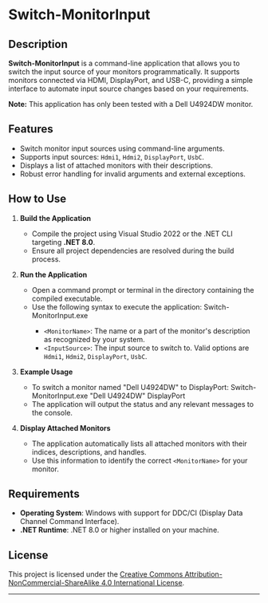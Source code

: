 # Switch-MonitorInput

## Description

**Switch-MonitorInput** is a command-line application that allows you to switch the input source of your monitors programmatically. It supports monitors connected via HDMI, DisplayPort, and USB-C, providing a simple interface to automate input source changes based on your requirements.

**Note:** This application has only been tested with a Dell U4924DW monitor.

## Features

- Switch monitor input sources using command-line arguments.
- Supports input sources: `Hdmi1`, `Hdmi2`, `DisplayPort`, `UsbC`.
- Displays a list of attached monitors with their descriptions.
- Robust error handling for invalid arguments and external exceptions.

## How to Use

1. **Build the Application**

   - Compile the project using Visual Studio 2022 or the .NET CLI targeting **.NET 8.0**.
   - Ensure all project dependencies are resolved during the build process.

2. **Run the Application**

   - Open a command prompt or terminal in the directory containing the compiled executable.
   - Use the following syntax to execute the application:
     Switch-MonitorInput.exe <MonitorName> <InputSource>
        - `<MonitorName>`: The name or a part of the monitor's description as recognized by your system.
        - `<InputSource>`: The input source to switch to. Valid options are `Hdmi1`, `Hdmi2`, `DisplayPort`, `UsbC`.

3. **Example Usage**

   - To switch a monitor named "Dell U4924DW" to DisplayPort:
     Switch-MonitorInput.exe "Dell U4924DW" DisplayPort
   - The application will output the status and any relevant messages to the console.

4. **Display Attached Monitors**

   - The application automatically lists all attached monitors with their indices, descriptions, and handles.
   - Use this information to identify the correct `<MonitorName>` for your monitor.

## Requirements

- **Operating System**: Windows with support for DDC/CI (Display Data Channel Command Interface).
- **.NET Runtime**: .NET 8.0 or higher installed on your machine.

## License

This project is licensed under the [Creative Commons Attribution-NonCommercial-ShareAlike 4.0 International License](https://creativecommons.org/licenses/by-nc-sa/4.0/).

---